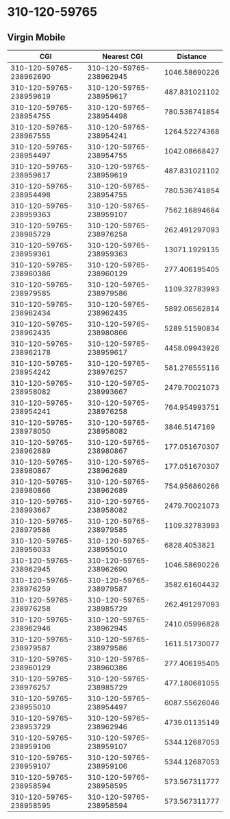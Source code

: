 # 310-120-59765
## Virgin Mobile


| CGI | Nearest CGI | Distance |
|-----|-------------|----------|
| 310-120-59765-238962690 | 310-120-59765-238962945 | 1046.58690226 |
| 310-120-59765-238959619 | 310-120-59765-238959617 | 487.831021102 |
| 310-120-59765-238954755 | 310-120-59765-238954498 | 780.536741854 |
| 310-120-59765-238967555 | 310-120-59765-238954241 | 1264.52274368 |
| 310-120-59765-238954497 | 310-120-59765-238954755 | 1042.08668427 |
| 310-120-59765-238959617 | 310-120-59765-238959619 | 487.831021102 |
| 310-120-59765-238954498 | 310-120-59765-238954755 | 780.536741854 |
| 310-120-59765-238959363 | 310-120-59765-238959107 | 7562.16894684 |
| 310-120-59765-238985729 | 310-120-59765-238976258 | 262.491297093 |
| 310-120-59765-238959361 | 310-120-59765-238959363 | 13071.1929135 |
| 310-120-59765-238960386 | 310-120-59765-238960129 | 277.406195405 |
| 310-120-59765-238979585 | 310-120-59765-238979586 | 1109.32783993 |
| 310-120-59765-238962434 | 310-120-59765-238962435 | 5892.06562814 |
| 310-120-59765-238962435 | 310-120-59765-238980866 | 5289.51590834 |
| 310-120-59765-238962178 | 310-120-59765-238959617 | 4458.09943926 |
| 310-120-59765-238954242 | 310-120-59765-238976257 | 581.276555116 |
| 310-120-59765-238958082 | 310-120-59765-238993667 | 2479.70021073 |
| 310-120-59765-238954241 | 310-120-59765-238976258 | 764.954993751 |
| 310-120-59765-238978050 | 310-120-59765-238958082 | 3846.5147169 |
| 310-120-59765-238962689 | 310-120-59765-238980867 | 177.051670307 |
| 310-120-59765-238980867 | 310-120-59765-238962689 | 177.051670307 |
| 310-120-59765-238980866 | 310-120-59765-238962689 | 754.956860266 |
| 310-120-59765-238993667 | 310-120-59765-238958082 | 2479.70021073 |
| 310-120-59765-238979586 | 310-120-59765-238979585 | 1109.32783993 |
| 310-120-59765-238956033 | 310-120-59765-238955010 | 6828.4053821 |
| 310-120-59765-238962945 | 310-120-59765-238962690 | 1046.58690226 |
| 310-120-59765-238976259 | 310-120-59765-238979587 | 3582.61604432 |
| 310-120-59765-238976258 | 310-120-59765-238985729 | 262.491297093 |
| 310-120-59765-238962946 | 310-120-59765-238962945 | 2410.05996828 |
| 310-120-59765-238979587 | 310-120-59765-238979586 | 1611.51730077 |
| 310-120-59765-238960129 | 310-120-59765-238960386 | 277.406195405 |
| 310-120-59765-238976257 | 310-120-59765-238985729 | 477.180681055 |
| 310-120-59765-238955010 | 310-120-59765-238954497 | 6087.55626046 |
| 310-120-59765-238953729 | 310-120-59765-238962946 | 4739.01135149 |
| 310-120-59765-238959106 | 310-120-59765-238959107 | 5344.12687053 |
| 310-120-59765-238959107 | 310-120-59765-238959106 | 5344.12687053 |
| 310-120-59765-238958594 | 310-120-59765-238958595 | 573.567311777 |
| 310-120-59765-238958595 | 310-120-59765-238958594 | 573.567311777 |

